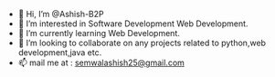 - 👋 Hi, I’m @Ashish-B2P
- 👀 I’m interested in Software Development Web Development.
- 🌱 I’m currently learning Web Development.
- 💞️ I’m looking to collaborate on any projects related to python,web development,java etc.
- 📫 mail me at : semwalashish25@gmail.com


<!---
Ashish-B2P/Ashish-B2P is a ✨ special ✨ repository because its `README.md` (this file) appears on your GitHub profile.
You can click the Preview link to take a look at your changes.
--->
